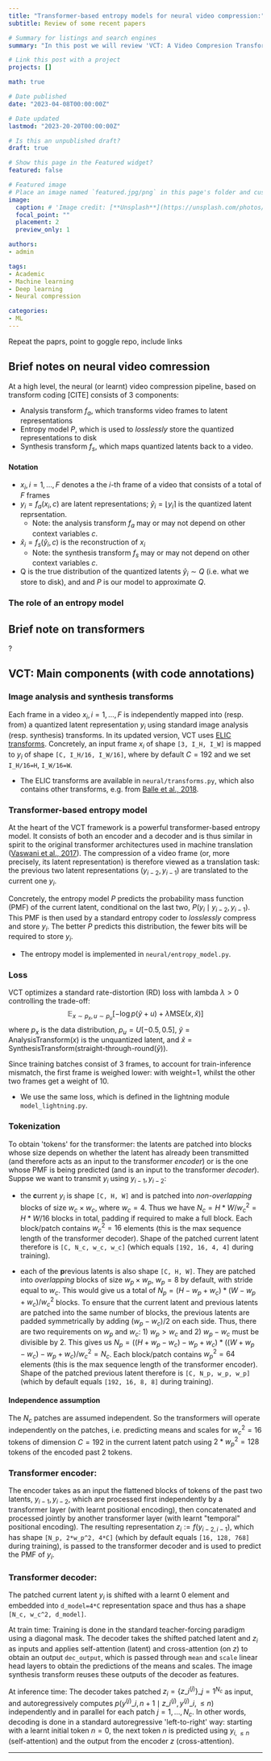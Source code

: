 ```yaml
---
title: "Transformer-based entropy models for neural video compression:"
subtitle: Review of some recent papers

# Summary for listings and search engines
summary: "In this post we will review 'VCT: A Video Compresion Transformer' by Fabian Menzer et al. published at NeurIPS 2022 and briefly discuss similarities and differences with the even more recently published 'MIMT: Masked Image Modeling Transformer for Video Compression' by Xiang et al., ICLR 2023. We provide code references to facilitate understanding."

# Link this post with a project
projects: []

math: true

# Date published
date: "2023-04-08T00:00:00Z"

# Date updated
lastmod: "2023-20-20T00:00:00Z"

# Is this an unpublished draft?
draft: true

# Show this page in the Featured widget?
featured: false

# Featured image
# Place an image named `featured.jpg/png` in this page's folder and customize its options here.
image:
  caption: # 'Image credit: [**Unsplash**](https://unsplash.com/photos/CpkOjOcXdUY)'
  focal_point: ""
  placement: 2
  preview_only: 1

authors:
- admin

tags:
- Academic
- Machine learning
- Deep learning
- Neural compression

categories:
- ML
---
```



Repeat the paprs, point to goggle repo, include links

## Brief notes on neural video comression

At a high level, the neural (or learnt) video compression pipeline, based on transform coding [CITE] consists of 3 components:
- Analysis transform $f_a$, which transforms video frames to latent representations
- Entropy model $P$, which is used to *losslessly* store the quantized representations to disk
- Synthesis transform $f_s$, which maps quantized latents back to a video.

#### Notation
- $x_i, i=1,\dots, F$ denotes a the $i$-th frame of a video that consists of a total of $F$ frames
- $y_i = f_a(x_i, c)$ are latent representations; $\hat{y}_i = \lfloor y_i \rceil$ is the quantized latent reprsentation.
  -  Note: the analysis transform $f_a$ may or may not depend on other context variables $c$.
- $\hat{x}_i = f_s(\hat{y}_i, c)$ is the reconstruction of $x_i$
  - Note: the synthesis transform $f_s$ may or may not depend on other context variables $c$.
- Q is the true distribution of the quantized latents $\hat{y}_i \sim Q$ (i.e. what we store to disk), and and $P$ is our model to approximate $Q$.


### The role of an entropy model


## Brief note on transformers

?

## VCT: Main components (with code annotations)

### Image analysis and synthesis transforms
Each frame in a video $x_i, i = 1,\dots, F$ is independently mapped into (resp. from) a quantized latent
representation $y_i$ using standard image analysis (resp. synthesis) transforms.
In its updated version, VCT uses [ELIC transforms](https://arxiv.org/abs/2203.10886).
Concretely, an input frame $x_i$ of shape `[3, I_H, I_W]` is mapped to $y_i$ of shape
`[C, I_H/16, I_W/16]`, where by default $C=192$ and we set `I_H/16=H`, `I_W/16=W`.

- The ELIC transforms are available in `neural/transforms.py`, which also contains
other transforms, e.g. from [Balle et al., 2018](https://arxiv.org/abs/1802.01436).

### Transformer-based entropy model
At the heart of the VCT framework is a powerful transformer-based entropy model.
It consists of both an encoder and a decoder and is thus similar in spirit to the original transformer architectures used in machine translation ([Vaswani et al., 2017](https://arxiv.org/abs/1706.03762)).
The compression of a video frame (or, more precisely, its latent representation) is therefore viewed as a translation task: the previous two latent representations $(y_{i-2}, y_{i-1})$  are translated to the current one $y_i$.

Concretely, the entropy model $P$ predicts the probability mass function (PMF) of the current latent, conditional on  the last two, $P(y_i \mid y_{i-2}, y_{i-1})$. This PMF is then used by a standard entropy coder to *losslessly* compress and store $y_i$.
The better $P$ predicts this distribution, the fewer bits will be required to store $y_i$.

-  The entropy model is implemented in `neural/entropy_model.py`.

### Loss
VCT optimizes a standard rate-distortion (RD) loss with lambda $\lambda >0$ controlling the trade-off:
$$
\mathbb{E}_{x\sim p_x, u\sim p_u} [ -\log p(\tilde{y} + u) + \lambda \text{MSE}(x, \hat{x}) ]
$$
where $p_x$ is the data distribution, $p_u = U[-0.5, 0.5]$, $\tilde{y} = \text{AnalysisTransform}(x)$ is the unquantized latent, and $\hat{x}=\text{SynthesisTransform}(\text{straight-through-round}(\tilde{y}))$.

Since training batches consist of 3 frames, to account for train-inference mismatch, the first frame is weighed lower: with weight=1, whilst the other two frames get a weight of 10.

- We use the same loss, which is defined in the lightning module `model_lightning.py`.

### Tokenization

To obtain 'tokens' for the transformer: the latents are patched into blocks whose size depends on whether the latent has already been transmitted (and therefore acts as an input to the transformer *encoder*) or is the one whose PMF is being predicted (and is an input to the transformer *decoder*).
Suppse we want to transmit $y_i$ using $y_{i-1}, y_{i-2}$:

- the **c**urrent $y_i$ is shape `[C, H, W]` and is patched into *non-overlapping* blocks of size $w_c \times w_c$, where $w_c=4$. Thus we have $N_{c} = H*W /w_c^2=H*W/16$ blocks in total, padding if required to make a full block.
Each block/patch contains $w_c^2=16$ elements (this is the max sequence length of the transformer decoder).
Shape of the patched current latent therefore is `[C, N_c, w_c, w_c]` (which equals `[192, 16, 4, 4]` during training).

- each of the **p**revious latents is also shape  `[C, H, W]`. They are patched into *overlapping* blocks of size  $w_p \times w_p$, $w_p=8$ by default, with stride equal to $w_c$.
This would give us a total of $N_{p} = (H - w_p + w_c) * (W - w_p + w_c) / w_c^2$ blocks.
To ensure that the current latent and previous latents are patched into the same number of blocks, the previous latents are padded symmetrically by adding $(w_p - w_c) / 2$ on each side.
Thus, there are two requirements on $w_p$ and $w_c$: 1) $w_p>w_c$ and 2) $w_p - w_c$ must be divisible by 2.
This gives us $N_{p} = ((H + w_p - w_c) - w_p + w_c) * ((W + w_p - w_c) - w_p + w_c) / w_c^2 = N_c$.
Each block/patch contains $w_p^2=64$ elements (this is the max sequence length of the transformer encoder).
Shape of the patched previous latent therefore is `[C, N_p, w_p, w_p]` (which by default equals `[192, 16, 8, 8]` during training).

#### Independence assumption
The $N_c$ patches are assumed independent. So the transformers will operate independently on the patches, i.e. predicting means and scales for $w_c^2=16$ tokens of dimension $C = 192$ in the current latent patch using $2*w_p^2 = 128$ tokens of the encoded past 2 tokens.

### Transformer encoder:
The encoder takes as an input the flattened blocks of tokens of the past two latents, $y_{i-1}, y_{i-2}$, which are processed first independently by a transformer layer (with learnt positional encoding), then concatenated and processed jointly by another transformer layer (with learnt "temporal" positional encoding).
The resulting representation $z_i := f(y_{i-2, i-1})$, which has shape `[N_p, 2*w_p^2, 4*C]` (which by default equals `[16, 128, 768]` during training), is passed to the transformer decoder and is used to predict the PMF of $y_i$.


### Transformer decoder:

The patched current latent $y_i$ is shifted with a learnt 0 element and embedded into `d_model=4*C` representation space and thus has a shape `[N_c, w_c^2, d_model]`.

At train time:
Training is done in the standard teacher-forcing paradigm using a diagonal mask.
The decoder takes the shifted patched latent and $z_{i}$ as inputs and applies self-attention (latent) and cross-attention (on $z$) to obtain an output `dec_output`, which is passed through `mean` and `scale` linear head layers to obtain the predictions of the means and scales.
The image synthesis transform reuses these outputs of the decoder as features.


At inference time: The decoder takes patched $z_{i}=\lbrace z\_{i}^{(j)}\rbrace \_{j=1}^{N_c}$ as input, and autoregressively computes $p(y^{(j)}\_{i, n+1} \mid z\_{i}^{(j)}, y^{(j)}\_{i, \leq n})$ independently and in parallel for each patch $j=1, \dots, N_c$.
In other words, decoding is done in a standard autoregressive 'left-to-right' way: starting with a learnt initial token $n=0$, the next token $n$ is predicted using $y_{i, \leq n}$ (self-attention) and the output from the encoder $z$ (cross-attention).

------
<!--
#### Relaxed training objective and equivalence to VAEs

Ball&#233 et al. (2017) replace the quantization step **during training** with additive uniform noise on the unit interval centred at $z$, i.e. $\hat{z} = Q(z)$ is substituted by $\tilde{z}$, sampled from a distribution $\tilde{z}|x \sim \mathcal{U}\big(\mathcal{E}\_\theta(x)-1/2, \mathcal{E}\_\theta(x)+1/2\big) =: q(\tilde{z}|x)$. The relaxed training objective can then be written as
$$
\begin{aligned}
L(\theta, \psi, \zeta) = \mathbb{E}\_{p(x)q(\tilde{z}|x)}\big[-\log  p\_\zeta(\tilde{z}) + \lambda \lVert x - \mathcal{D}\_\psi(\tilde{z})\rVert^2\_2 \big].
\end{aligned}
$$

Notice that
$$
\log \mathcal{N} \left(x; \mathcal{D}\_\psi(\tilde{z}), \frac{1}{2\lambda} \right) = - \lambda \lVert x - \mathcal{D}\_\psi(\tilde{z})\rVert^2\_2 + \text{const}, $$
so minimising the loss $L$ above is exactly equivalent to minimising
$$
\begin{aligned}
L(\theta, \psi, \zeta) = \mathbb{E}\_{p(x)q(\tilde{z}|x)} \left[-\log  p\_\zeta(\tilde{z}) - \log \mathcal{N}\left(x; \mathcal{D}\_\psi(\tilde{z}), \frac{1}{2\lambda} \right) \right].
\end{aligned}
$$


Recall that VAEs (Kingma and Welling, 2014) are trained to minimize a KL divergence between a variational posterior $q(\tilde{z}|x)$ and the true posterior $p(\tilde{z}|x)$:
$$
\begin{aligned}
\mathbb{E}\_{p(x)}\Big[ & KL \big(q(\tilde{z}|x) \lVert p(\tilde{z}|x) \big) \Big] = \mathbb{E}\_{p(x)}\mathbb{E}\_{q(\tilde{z}| x)}\left[ \log \frac{q(\tilde{z}; x)}{p(\tilde{z}|x)} \right] \\\\
&= \mathbb{E}\_{p(x)}\mathbb{E}\_{q(\tilde{z}| x)}\Big[ \log q(\tilde{z}| x) - \log p(x|\tilde{z}) - \log p\_\zeta(\tilde{z}) +\log p(x)  \Big] \\\\
&= \mathbb{E}\_{p(x)} \underbrace{\Big[ - H(q(\tilde{z}| x))\Big]}_{=0} + \underbrace{\mathbb{E}\_{p(x)}\mathbb{E}\_{q(\tilde{z}| x)}\Big[ - \log p\_\zeta(\tilde{z})  - \log p(x|\tilde{z})  \Big]}\_{\equiv\text{relaxed rate-distortion objective}}  + \text{const}
\end{aligned}
$$
If we choose a Gaussian distribution for the conditional likelihood of the observation, i.e. set $p(x|\tilde{z}) = \mathcal{N}\left(x;  \mathcal{D}\_\psi(\tilde{z}), 1 / 2\lambda\right)$, then we recover the relaxed rate-distortion objective.

To summarise, we have established that optimising rate-distortion trade-off (with fixed $\lambda$), using MSE as a distortion metric, is equivalent to training a VAE with Gaussian likelihood. In general, different choices of distortion metrics correspond to different distributions, though not all metrics give rise to a normalised density function. The rate corresponds to the negative log-prior, while distortion corresponds to the negative log-likelihood.
The expected KL then becomes
\begin{aligned}
\mathbb{E}\_{p(x)}\Big[ & KL \big(q(\tilde{z}|x) \lVert p(\tilde{z}|x) \big) \Big] =
\end{aligned}
$$ -->
<!-- establishes the equivalence between optimizing rate-distortion trade-off and training a VAE. -->
<!--
#### Why not use a simple autoencoder?

If you are new to the field of neural compression, you might be wondering (at least I was) why do we bother training a VAE. Indeed, recall that we introduced the uniform noise to deal with the non-differentiability of the quantization step. What if we simply skip quantization? A simple alternative compression pipeline would then be *"encode an image $x$ into a low-dimensional latent representation $z$ and store that losslessly; at decompression time use a decoder to reconstruct $x$ from $z$"*, which would correspond to training a standard (i.e. not variational) autoencoder.

The reason why this procedure will not work is that $z$ being low-dimensional is not sufficient for efficient compression; what we require is $z$ to be **low entropy**. We can have a low-dimensional latent representation $z$, which is high entropy, and vice-versa---$z$ can be the same dimension as $x$ but much lower entropy, making it easy to compress losslessly. To ensure that the latent $z$ is low-entropy we need to be able to calculate that entropy, $H(z)=-\mathbb{E}\_{p(z)}[\log p(z)]$, and to that end, we require the distribution $p(z)$. In other words, for efficient compression we require a full probabilistic model.

**Side note:** The entropy model $p_\zeta(z)$ corresponds to the prior in a VAE. In some applications, this prior is a fixed (simple) distribution, e.g. standard Gaussian, and its main role is to act as a regulariser. In neural compression settings the prior is learned and, as discussed above, is crucial for efficient compression. Indeed a lot of research has been focused on improving the entropy model---for example, Ball&#233 et al. (2018) introduce a hyperprior. For a recent review on learned image compression see Hu et al. (2021).


## How good are learned image compression models?

Learned image compression methods are competitive or outperforming traditional ones, such as JPEG and BPG, on the basis of standard performance metrics such as peak signal-to-noise ratio (PSNR) and multi-scale structural similarity index measure (MS-SSIM). The figure below is taken from  Hu et al. (2021) and shows rate-distortion curves for different approaches.

{{< figure library="true" src="neural_compression_performance.png" title="Rate-distortion curves achieved by traditional methods (JPEG and BPG) neural-based learned approaches (all the rest) on the Kodak dataset. **Source**: Hu et al. (2021)." numbered="true"  align="left">}}


## Challenges

The field of learnt image compression has undoubtedly made huge progress over the past few years.
It is an active area of research, and many enhancements are being developed, e.g. better probabilistic models, better training objectives, per instance fine-tuning etc.
However, two key challenges need to be addressed before these methods find their way into practice:
- Computational cost: encoding and decoding can be too slow for practical applications.
- Storage cost: encoder, decoder and entropy model typically have a lot of parameters, which could make them prohibitively expensive to store on end devices such as mobile phones.
<!--

## References

Ball&#233 J., V. Laparra, and E. P. Simoncelli, "End-to-end Optimized Image Compression", in International Conference on Learning Representations (ICLR), 2017.

Ball&#233 J., D. Minnen, S. Singh, S. J. Hwang, and N. Johnston, "Variational image compression with a scale hyperprior", in International Conference on Learning Representations (ICLR), 2018.

Hu Y.,  W. Yang, Z. Ma, and J. Liu  "Learning End-to-End Lossy Image Compression: A Benchmark", IEEE transactions on pattern analysis and machine intelligence, 2021.

Kingma D. P., and M. Welling, "Auto-encoding variational Bayes", arXiv preprint arXiv:1312.6114, 2013.

## Further reading
This blog is in no way an extensive introduction to the field of neural compression. A good starting point is the review paper of Hu et al. (2021); in addition to the papers mentioned, some further resources include:

- Papers:
  - F. Mentzer et al. (2019) "Conditional Probability Models for Deep Image Compression"
  - J. Townsend et al. (2019) "Practical Lossless Compression with Latent Variables using Bits Back Coding"
  - Y. Yang et al. (2021) "Improving Inference for Neural Image Compression"

- Other:
  - K. Ullrich's PhD thesis ["A coding perspective on deep latent variable models"](https://pure.uva.nl/ws/files/50173216/Thesis.pdf).
  - C. Steinruecken's PhD thesis ["Lossless data compression"](https://q4.github.io/thesis.pdf).
  - J. Townsend's tutorial on rANS: ["A tutorial on the range variant of asymmetric numeral systems"](https://arxiv.org/pdf/2001.09186.pdf).
  - R. Bamler's course ["Data compression with deep probabilistic models"](https://robamler.github.io/teaching/compress21/).

**Update**: ["An Introduction to Neural Data Compression"](https://arxiv.org/abs/2202.06533) (2022) by Y. Yang, S. Mandt and L. Theis is the best comprehensive introduction to the topic.


<!-- Mentzer F., E. Agustsson, M. Tschannen, R. Timofte, and L. Van Gool, "Conditional probability models for deep image compression", In IEEE Conference on Computer Vision and Pattern Recognition (CVPR), 2018. -->
